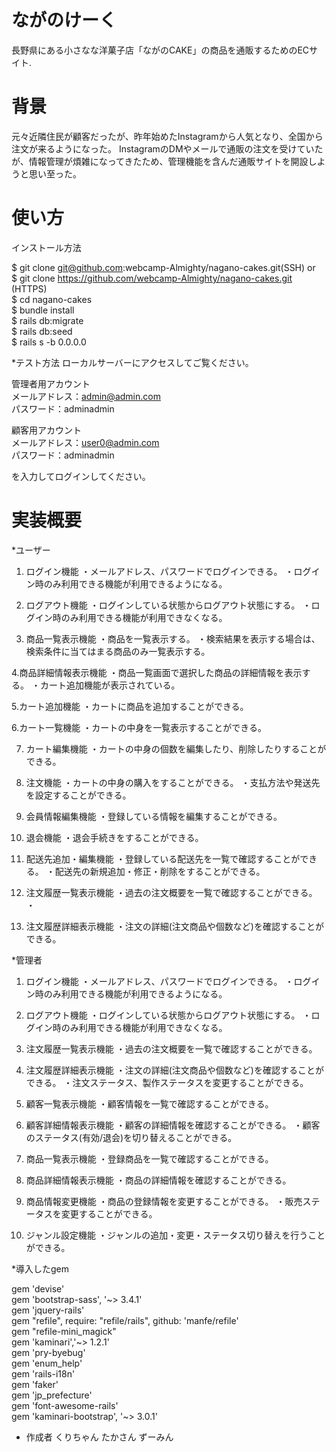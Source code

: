 # ながのけーく

長野県にある小さなな洋菓子店「ながのCAKE」の商品を通販するためのECサイト.

# 背景
元々近隣住民が顧客だったが、昨年始めたInstagramから人気となり、全国から注文が来るようになった。
InstagramのDMやメールで通販の注文を受けていたが、情報管理が煩雑になってきたため、管理機能を含んだ通販サイトを開設しようと思い至った。


# 使い方  
インストール方法

$ git clone git@github.com:webcamp-Almighty/nagano-cakes.git(SSH) or<br>
$ git clone https://github.com/webcamp-Almighty/nagano-cakes.git (HTTPS)<br>
$ cd nagano-cakes<br>
$ bundle install<br>
$ rails db:migrate<br>
$ rails db:seed<br>
$ rails s -b 0.0.0.0<br>


*テスト方法
ローカルサーバーにアクセスしてご覧ください。

管理者用アカウント  
メールアドレス：admin@admin.com<br>
パスワード：adminadmin

顧客用アカウント  
メールアドレス：user0@admin.com<br>
パスワード：adminadmin

を入力してログインしてください。


 # 実装概要
 
 *ユーザー
1. ログイン機能
・メールアドレス、パスワードでログインできる。 
・ログイン時のみ利用できる機能が利用できるようになる。


2. ログアウト機能
・ログインしている状態からログアウト状態にする。 
・ログイン時のみ利用できる機能が利用できなくなる。

3. 商品一覧表示機能
・商品を一覧表示する。 ・検索結果を表示する場合は、検索条件に当てはまる商品のみ一覧表示する。

4.商品詳細情報表示機能
・商品一覧画面で選択した商品の詳細情報を表示する。 ・カート追加機能が表示されている。

5.カート追加機能
・カートに商品を追加することができる。

6.カート一覧機能
・カートの中身を一覧表示することができる。

7. カート編集機能
・カートの中身の個数を編集したり、削除したりすることができる。

8. 注文機能
・カートの中身の購入をすることができる。 ・支払方法や発送先を設定することができる。

9. 会員情報編集機能
・登録している情報を編集することができる。

10. 退会機能
・退会手続きをすることができる。

11. 配送先追加・編集機能
・登録している配送先を一覧で確認することができる。 ・配送先の新規追加・修正・削除をすることができる。

12. 注文履歴一覧表示機能
・過去の注文概要を一覧で確認することができる。 ・

13. 注文履歴詳細表示機能
・注文の詳細(注文商品や個数など)を確認することができる。


*管理者
1. ログイン機能
・メールアドレス、パスワードでログインできる。 ・ログイン時のみ利用できる機能が利用できるようになる。

2. ログアウト機能
・ログインしている状態からログアウト状態にする。 ・ログイン時のみ利用できる機能が利用できなくなる。

3. 注文履歴一覧表示機能
・過去の注文概要を一覧で確認することができる。

4. 注文履歴詳細表示機能
・注文の詳細(注文商品や個数など)を確認することができる。 ・注文ステータス、製作ステータスを変更することができる。

5. 顧客一覧表示機能
・顧客情報を一覧で確認することができる。

6. 顧客詳細情報表示機能
・顧客の詳細情報を確認することができる。 ・顧客のステータス(有効/退会)を切り替えることができる。

7. 商品一覧表示機能
・登録商品を一覧で確認することができる。

8. 商品詳細情報表示機能
・商品の詳細情報を確認することができる。

9. 商品情報変更機能
・商品の登録情報を変更することができる。 ・販売ステータスを変更することができる。

10. ジャンル設定機能
・ジャンルの追加・変更・ステータス切り替えを行うことができる。


*導入したgem

gem 'devise'  
gem 'bootstrap-sass', '~> 3.4.1'  
gem 'jquery-rails'  
gem "refile", require: "refile/rails", github: 'manfe/refile'  
gem "refile-mini_magick"  
gem 'kaminari','~> 1.2.1'  
gem 'pry-byebug'  
gem 'enum_help'  
gem 'rails-i18n'  
gem 'faker'  
gem 'jp_prefecture'  
gem 'font-awesome-rails'  
gem 'kaminari-bootstrap', '~> 3.0.1'  

 
* 作成者
くりちゃん
たかさん
ずーみん
